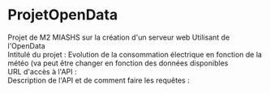 # ProjetOpenData
Projet de M2 MIASHS sur la création d'un serveur web Utilisant de l'OpenData <br>
Intitulé du projet : Evolution de la consommation électrique en fonction de la météo (va peut être changer en fonction des données disponibles <br>
URL d'accès à l'API : <br>
Description de l'API et de comment faire les requêtes : <br>

